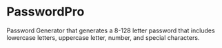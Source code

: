 # PasswordPro
Password Generator that generates a 8-128 letter password that includes lowercase letters, uppercase letter, number, and special characters.

